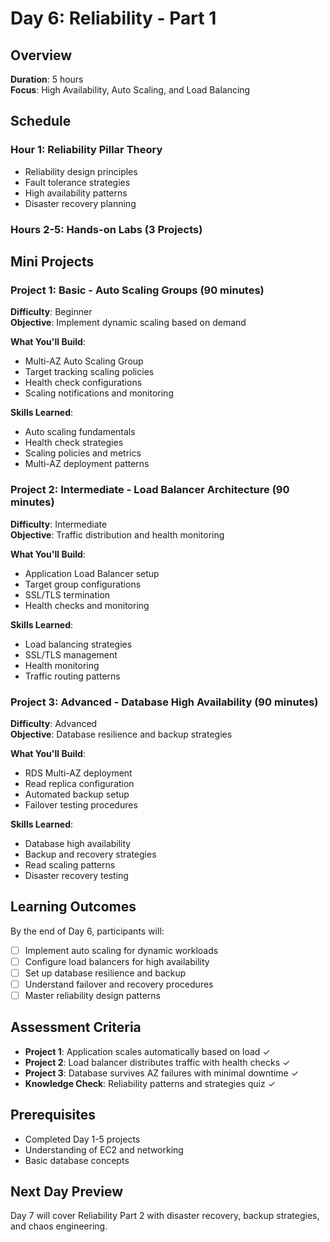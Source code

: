# Day 6: Reliability - Part 1

## Overview
**Duration**: 5 hours  
**Focus**: High Availability, Auto Scaling, and Load Balancing

## Schedule

### Hour 1: Reliability Pillar Theory
- Reliability design principles
- Fault tolerance strategies
- High availability patterns
- Disaster recovery planning

### Hours 2-5: Hands-on Labs (3 Projects)

## Mini Projects

### Project 1: Basic - Auto Scaling Groups (90 minutes)
**Difficulty**: Beginner  
**Objective**: Implement dynamic scaling based on demand

**What You'll Build**:
- Multi-AZ Auto Scaling Group
- Target tracking scaling policies
- Health check configurations
- Scaling notifications and monitoring

**Skills Learned**:
- Auto scaling fundamentals
- Health check strategies
- Scaling policies and metrics
- Multi-AZ deployment patterns

### Project 2: Intermediate - Load Balancer Architecture (90 minutes)
**Difficulty**: Intermediate  
**Objective**: Traffic distribution and health monitoring

**What You'll Build**:
- Application Load Balancer setup
- Target group configurations
- SSL/TLS termination
- Health checks and monitoring

**Skills Learned**:
- Load balancing strategies
- SSL/TLS management
- Health monitoring
- Traffic routing patterns

### Project 3: Advanced - Database High Availability (90 minutes)
**Difficulty**: Advanced  
**Objective**: Database resilience and backup strategies

**What You'll Build**:
- RDS Multi-AZ deployment
- Read replica configuration
- Automated backup setup
- Failover testing procedures

**Skills Learned**:
- Database high availability
- Backup and recovery strategies
- Read scaling patterns
- Disaster recovery testing

## Learning Outcomes
By the end of Day 6, participants will:
- [ ] Implement auto scaling for dynamic workloads
- [ ] Configure load balancers for high availability
- [ ] Set up database resilience and backup
- [ ] Understand failover and recovery procedures
- [ ] Master reliability design patterns

## Assessment Criteria
- **Project 1**: Application scales automatically based on load ✓
- **Project 2**: Load balancer distributes traffic with health checks ✓
- **Project 3**: Database survives AZ failures with minimal downtime ✓
- **Knowledge Check**: Reliability patterns and strategies quiz ✓

## Prerequisites
- Completed Day 1-5 projects
- Understanding of EC2 and networking
- Basic database concepts

## Next Day Preview
Day 7 will cover Reliability Part 2 with disaster recovery, backup strategies, and chaos engineering.
